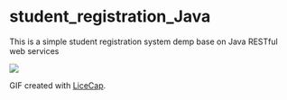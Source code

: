 # student_registration_Java
This is a simple student registration system demp base on Java RESTful web services

<img src='http://i.imgur.com/rNUO2cV.gif' />

GIF created with [LiceCap](http://www.cockos.com/licecap/).
